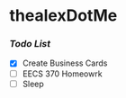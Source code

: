 thealexDotMe
============

### *Todo List*

- [x] Create Business Cards
- [ ] EECS 370 Homeowrk
- [ ] Sleep
